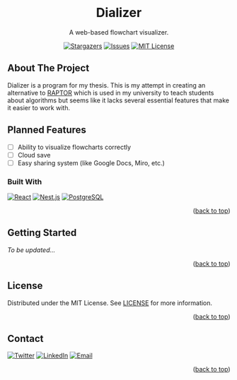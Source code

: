 <div id="top"></div>

<!-- PROJECT LOGO -->
<br />
<div align="center">
  <h1 align="center">Dializer</h1>

  <p align="center">
    A web-based flowchart visualizer.
  </p>
  
  <div align="center">
  
  [![Stargazers][stars-shield]][stars-url]
  [![Issues][issues-shield]][issues-url]
  [![MIT License][license-shield]][license-url]

  </div>
</div>



<!-- ABOUT THE PROJECT -->
## About The Project

Dializer is a program for my thesis. This is my attempt in creating an alternative 
to [RAPTOR](https://raptor.martincarlisle.com/) which is used in my university 
to teach students about algorithms but seems like it lacks several essential features 
that make it easier to work with.

<!-- ROADMAP -->
## Planned Features

- [ ] Ability to visualize flowcharts correctly
- [ ] Cloud save
- [ ] Easy sharing system (like Google Docs, Miro, etc.)

### Built With

[![React][react-shield]][react-url]
[![Nest.js][nest-shield]][nest-url]
[![PostgreSQL][postgre-shield]][postgre-url]

<p align="right">(<a href="#top">back to top</a>)</p>



<!-- GETTING STARTED -->
## Getting Started
*To be updated...*

<p align="right">(<a href="#top">back to top</a>)</p>


<!-- LICENSE -->
## License

Distributed under the MIT License. See [LICENSE][license-url] for more information.

<p align="right">(<a href="#top">back to top</a>)</p>



<!-- CONTACT -->
## Contact

[![Twitter][twitter-shield]][twitter-url] 
[![LinkedIn][linkedin-shield]][linkedin-url] 
[![Email][gmail-shield]][mail-url]

<p align="right">(<a href="#top">back to top</a>)</p>


<!-- MARKDOWN LINKS & IMAGES -->
<!-- https://www.markdownguide.org/basic-syntax/#reference-style-links -->
[repo-url]: (https://github.com/danilhendrasr/dializer)
[stars-shield]: https://img.shields.io/github/stars/danilhendrasr/dializer.svg?style=for-the-badge
[stars-url]: https://github.com/danilhendrasr/dializer/stargazers
[issues-shield]: https://img.shields.io/github/issues/danilhendrasr/dializer.svg?style=for-the-badge
[issues-url]: https://github.com/danilhendrasr/dializer/issues
[license-shield]: https://img.shields.io/github/license/danilhendrasr/dializer.svg?style=for-the-badge
[license-url]: https://github.com/danilhendrasr/dializer/blob/main/LICENSE

[twitter-shield]: https://img.shields.io/badge/Twitter-1DA1F2.svg?style=for-the-badge&logo=twitter&logoColor=white
[twitter-url]: https://twitter.com/danilhendrasr
[linkedin-shield]: https://img.shields.io/badge/LinkedIn-0A66C2.svg?style=for-the-badge&logo=linkedin&logoColor=white
[linkedin-url]: https://linkedin.com/in/danilhendrasr
[gmail-shield]: https://img.shields.io/badge/Email-EA4335.svg?style=for-the-badge&logo=gmail&logoColor=white
[mail-url]: mailto:danilhendrasr@gmail.com

[react-shield]: https://img.shields.io/badge/React-61DAFB?style=for-the-badge&logo=react&logoColor=000
[react-url]: https://reactjs.org/
[nest-shield]: https://img.shields.io/badge/Nest.js-E0234E?style=for-the-badge&logo=nestjs&logoColor=white
[nest-url]: https://reactjs.org/
[postgre-shield]: https://img.shields.io/badge/PostgreSQL-4169e1?style=for-the-badge&logo=postgresql&logoColor=white
[postgre-url]: https://postgresql.org/
